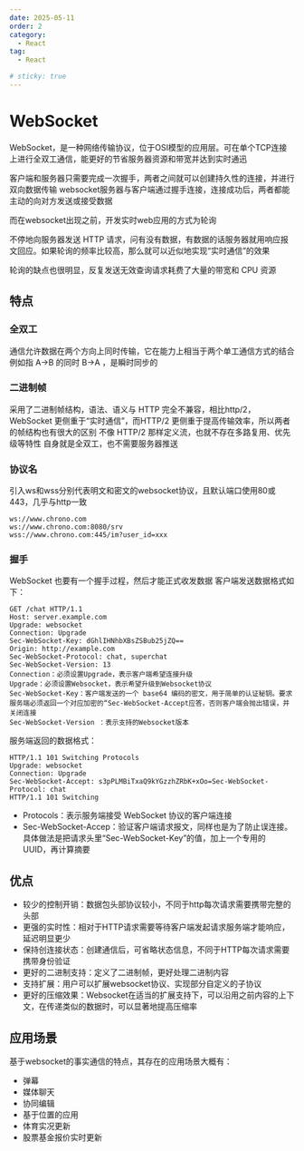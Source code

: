 ```yaml
---
date: 2025-05-11
order: 2
category:
  - React
tag:
  - React

# sticky: true
---
```


# WebSocket
WebSocket，是一种网络传输协议，位于OSI模型的应用层。可在单个TCP连接上进行全双工通信，能更好的节省服务器资源和带宽并达到实时通迅

客户端和服务器只需要完成一次握手，两者之间就可以创建持久性的连接，并进行双向数据传输
websocket服务器与客户端通过握手连接，连接成功后，两者都能主动的向对方发送或接受数据

而在websocket出现之前，开发实时web应用的方式为轮询

不停地向服务器发送 HTTP 请求，问有没有数据，有数据的话服务器就用响应报文回应。如果轮询的频率比较高，那么就可以近似地实现“实时通信”的效果

轮询的缺点也很明显，反复发送无效查询请求耗费了大量的带宽和 CPU 资源

## 特点
### 全双工
通信允许数据在两个方向上同时传输，它在能力上相当于两个单工通信方式的结合
例如指 A→B 的同时 B→A ，是瞬时同步的
### 二进制帧
采用了二进制帧结构，语法、语义与 HTTP 完全不兼容，相比http/2，WebSocket 更侧重于“实时通信”，而HTTP/2 更侧重于提高传输效率，所以两者的帧结构也有很大的区别
不像 HTTP/2 那样定义流，也就不存在多路复用、优先级等特性
自身就是全双工，也不需要服务器推送
### 协议名
引入ws和wss分别代表明文和密文的websocket协议，且默认端口使用80或443，几乎与http一致

```
ws://www.chrono.com
ws://www.chrono.com:8080/srv
wss://www.chrono.com:445/im?user_id=xxx
```
### 握手
WebSocket 也要有一个握手过程，然后才能正式收发数据
客户端发送数据格式如下：
```
GET /chat HTTP/1.1
Host: server.example.com
Upgrade: websocket
Connection: Upgrade
Sec-WebSocket-Key: dGhlIHNhbXBsZSBub25jZQ==
Origin: http://example.com
Sec-WebSocket-Protocol: chat, superchat
Sec-WebSocket-Version: 13
Connection：必须设置Upgrade，表示客户端希望连接升级
Upgrade：必须设置Websocket，表示希望升级到Websocket协议
Sec-WebSocket-Key：客户端发送的一个 base64 编码的密文，用于简单的认证秘钥。要求服务端必须返回一个对应加密的“Sec-WebSocket-Accept应答，否则客户端会抛出错误，并关闭连接
Sec-WebSocket-Version ：表示支持的Websocket版本
```
服务端返回的数据格式：

```
HTTP/1.1 101 Switching Protocols
Upgrade: websocket
Connection: Upgrade
Sec-WebSocket-Accept: s3pPLMBiTxaQ9kYGzzhZRbK+xOo=Sec-WebSocket-Protocol: chat
HTTP/1.1 101 Switching 
```
- Protocols：表示服务端接受 WebSocket 协议的客户端连接
- Sec-WebSocket-Accep：验证客户端请求报文，同样也是为了防止误连接。具体做法是把请求头里“Sec-WebSocket-Key”的值，加上一个专用的 UUID，再计算摘要

## 优点
- 较少的控制开销：数据包头部协议较小，不同于http每次请求需要携带完整的头部
- 更强的实时性：相对于HTTP请求需要等待客户端发起请求服务端才能响应，延迟明显更少
- 保持创连接状态：创建通信后，可省略状态信息，不同于HTTP每次请求需要携带身份验证
- 更好的二进制支持：定义了二进制帧，更好处理二进制内容
- 支持扩展：用户可以扩展websocket协议、实现部分自定义的子协议
- 更好的压缩效果：Websocket在适当的扩展支持下，可以沿用之前内容的上下文，在传递类似的数据时，可以显著地提高压缩率

## 应用场景
基于websocket的事实通信的特点，其存在的应用场景大概有：
- 弹幕
- 媒体聊天
- 协同编辑
- 基于位置的应用
- 体育实况更新
- 股票基金报价实时更新